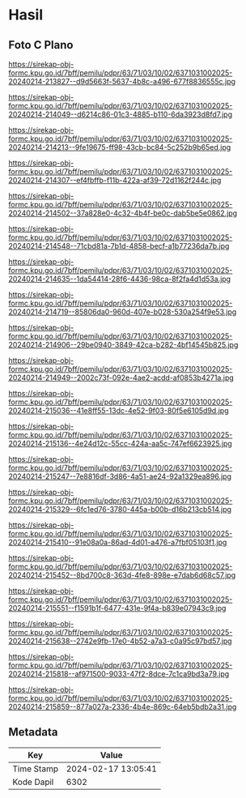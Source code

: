 # Hasil

## Foto C Plano

https://sirekap-obj-formc.kpu.go.id/7bff/pemilu/pdpr/63/71/03/10/02/6371031002025-20240214-213827--d9d5663f-5637-4b8c-a496-677f8836555c.jpg

https://sirekap-obj-formc.kpu.go.id/7bff/pemilu/pdpr/63/71/03/10/02/6371031002025-20240214-214049--d6214c86-01c3-4885-b110-6da3923d8fd7.jpg

https://sirekap-obj-formc.kpu.go.id/7bff/pemilu/pdpr/63/71/03/10/02/6371031002025-20240214-214213--9fe19675-ff98-43cb-bc84-5c252b9b65ed.jpg

https://sirekap-obj-formc.kpu.go.id/7bff/pemilu/pdpr/63/71/03/10/02/6371031002025-20240214-214307--ef4fbffb-f11b-422a-af39-72d1162f244c.jpg

https://sirekap-obj-formc.kpu.go.id/7bff/pemilu/pdpr/63/71/03/10/02/6371031002025-20240214-214502--37a828e0-4c32-4b4f-be0c-dab5be5e0862.jpg

https://sirekap-obj-formc.kpu.go.id/7bff/pemilu/pdpr/63/71/03/10/02/6371031002025-20240214-214548--71cbd81a-7b1d-4858-becf-a1b77236da7b.jpg

https://sirekap-obj-formc.kpu.go.id/7bff/pemilu/pdpr/63/71/03/10/02/6371031002025-20240214-214635--1da54414-28f6-4436-98ca-8f2fa4d1d53a.jpg

https://sirekap-obj-formc.kpu.go.id/7bff/pemilu/pdpr/63/71/03/10/02/6371031002025-20240214-214719--85806da0-960d-407e-b028-530a254f9e53.jpg

https://sirekap-obj-formc.kpu.go.id/7bff/pemilu/pdpr/63/71/03/10/02/6371031002025-20240214-214906--29be0940-3849-42ca-b282-4bf14545b825.jpg

https://sirekap-obj-formc.kpu.go.id/7bff/pemilu/pdpr/63/71/03/10/02/6371031002025-20240214-214949--2002c73f-092e-4ae2-acdd-af0853b4271a.jpg

https://sirekap-obj-formc.kpu.go.id/7bff/pemilu/pdpr/63/71/03/10/02/6371031002025-20240214-215036--41e8ff55-13dc-4e52-9f03-80f5e6105d9d.jpg

https://sirekap-obj-formc.kpu.go.id/7bff/pemilu/pdpr/63/71/03/10/02/6371031002025-20240214-215136--4e24d12c-55cc-424a-aa5c-747ef6623925.jpg

https://sirekap-obj-formc.kpu.go.id/7bff/pemilu/pdpr/63/71/03/10/02/6371031002025-20240214-215247--7e8816df-3d86-4a51-ae24-92a1329ea896.jpg

https://sirekap-obj-formc.kpu.go.id/7bff/pemilu/pdpr/63/71/03/10/02/6371031002025-20240214-215329--6fc1ed76-3780-445a-b00b-d16b213cb514.jpg

https://sirekap-obj-formc.kpu.go.id/7bff/pemilu/pdpr/63/71/03/10/02/6371031002025-20240214-215410--91e08a0a-86ad-4d01-a476-a7fbf05103f1.jpg

https://sirekap-obj-formc.kpu.go.id/7bff/pemilu/pdpr/63/71/03/10/02/6371031002025-20240214-215452--8bd700c8-363d-4fe8-898e-e7dab6d68c57.jpg

https://sirekap-obj-formc.kpu.go.id/7bff/pemilu/pdpr/63/71/03/10/02/6371031002025-20240214-215551--f1591b1f-6477-431e-9f4a-b839e07943c9.jpg

https://sirekap-obj-formc.kpu.go.id/7bff/pemilu/pdpr/63/71/03/10/02/6371031002025-20240214-215638--2742e9fb-17e0-4b52-a7a3-c0a95c97bd57.jpg

https://sirekap-obj-formc.kpu.go.id/7bff/pemilu/pdpr/63/71/03/10/02/6371031002025-20240214-215818--af971500-9033-47f2-8dce-7c1ca9bd3a79.jpg

https://sirekap-obj-formc.kpu.go.id/7bff/pemilu/pdpr/63/71/03/10/02/6371031002025-20240214-215859--877a027a-2336-4b4e-869c-64eb5bdb2a31.jpg


## Metadata

| Key        | Value               |
| ---------- | ------------------- |
| Time Stamp | 2024-02-17 13:05:41 |
| Kode Dapil | 6302                |



